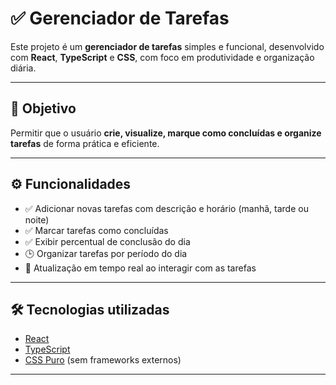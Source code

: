 # ✅ Gerenciador de Tarefas

Este projeto é um **gerenciador de tarefas** simples e funcional, desenvolvido com **React**, **TypeScript** e **CSS**, com foco em produtividade e organização diária.

---

## 🎯 Objetivo

Permitir que o usuário **crie, visualize, marque como concluídas e organize tarefas** de forma prática e eficiente.

---

## ⚙️ Funcionalidades

- ✅ Adicionar novas tarefas com descrição e horário (manhã, tarde ou noite)
- ✅ Marcar tarefas como concluídas
- ✅ Exibir percentual de conclusão do dia
- 🕒 Organizar tarefas por período do dia
- 🔄 Atualização em tempo real ao interagir com as tarefas

---

## 🛠 Tecnologias utilizadas

- [React](https://reactjs.org)
- [TypeScript](https://www.typescriptlang.org/)
- [CSS Puro](https://developer.mozilla.org/pt-BR/docs/Web/CSS) (sem frameworks externos)

---
